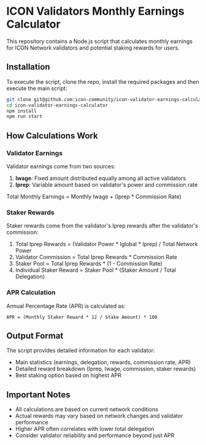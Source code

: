 # ICON Validators Monthly Earnings Calculator

This repository contains a Node.js script that calculates monthly earnings for ICON Network validators and potential staking rewards for users.

## Installation

To execute the script, clone the repo, install the required packages and then execute the main script:

```bash
git clone git@github.com:icon-community/icon-validator-earnings-calculator.git
cd icon-validator-earnings-calculator
npm install
npm run start
```

## How Calculations Work

### Validator Earnings
Validator earnings come from two sources:
1. **Iwage**: Fixed amount distributed equally among all active validators
2. **Iprep**: Variable amount based on validator's power and commission rate

Total Monthly Earnings = Monthly Iwage + (Iprep * Commission Rate)

### Staker Rewards
Staker rewards come from the validator's Iprep rewards after the validator's commission:

1. Total Iprep Rewards = (Validator Power * Iglobal * Iprep) / Total Network Power
2. Validator Commission = Total Iprep Rewards * Commission Rate
3. Staker Pool = Total Iprep Rewards * (1 - Commission Rate)
4. Individual Staker Reward = Staker Pool * (Staker Amount / Total Delegation)

### APR Calculation
Annual Percentage Rate (APR) is calculated as:
```
APR = (Monthly Staker Reward * 12 / Stake Amount) * 100
```

## Output Format
The script provides detailed information for each validator:
- Main statistics (earnings, delegation, rewards, commission rate, APR)
- Detailed reward breakdown (Iprep, Iwage, commission, staker rewards)
- Best staking option based on highest APR

## Important Notes
- All calculations are based on current network conditions
- Actual rewards may vary based on network changes and validator performance
- Higher APR often correlates with lower total delegation
- Consider validator reliability and performance beyond just APR
